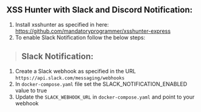 ## XSS Hunter with Slack and Discord Notification:
1. Install xsshunter as specified in here: https://github.com/mandatoryprogrammer/xsshunter-express
2. To enable Slack Notification follow the below steps:

> ## Slack Notification:
1. Create a Slack webhook as specified in the URL ```https://api.slack.com/messaging/webhooks```
2. In ```docker-compose.yaml``` file set the SLACK_NOTIFICATION_ENABLED value to true
3. Update the ```SLACK_WEBHOOK_URL``` in ```docker-compose.yaml``` and point to your webhook
 



